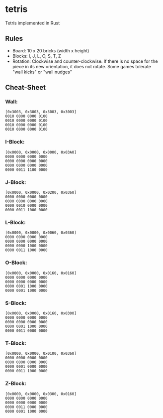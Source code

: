 # tetris
Tetris implemented in Rust

## Rules
* Board: 10 x 20 bricks (width x height)
* Blocks: I, J, L, O, S, T, Z
* Rotation: Clockwise and counter-clockwise. If there is no space for the piece
  in its new orientation, it does not rotate. Some games tolerate "wall kicks"
  or "wall nudges"

## Cheat-Sheet

### Wall:
```
[0x3003, 0x3003, 0x3003, 0x3003]
0010 0000 0000 0100
0010 0000 0000 0100
0010 0000 0000 0100
0010 0000 0000 0100
```

### I-Block:
```
[0x0000, 0x0000, 0x0000, 0x03A0]
0000 0000 0000 0000
0000 0000 0000 0000
0000 0000 0000 0000
0000 0011 1100 0000
```

### J-Block:
```
[0x0000, 0x0000, 0x0200, 0x0360]
0000 0000 0000 0000
0000 0000 0000 0000
0000 0010 0000 0000
0000 0011 1000 0000
```

### L-Block:
```
[0x0000, 0x0000, 0x0060, 0x0360]
0000 0000 0000 0000
0000 0000 0000 0000
0000 0000 1000 0000
0000 0011 1000 0000
```

### O-Block:
```
[0x0000, 0x0000, 0x0160, 0x0160]
0000 0000 0000 0000
0000 0000 0000 0000
0000 0001 1000 0000
0000 0001 1000 0000
```

### S-Block:
```
[0x0000, 0x0000, 0x0160, 0x0300]
0000 0000 0000 0000
0000 0000 0000 0000
0000 0001 1000 0000
0000 0011 0000 0000
```

### T-Block:
```
[0x0000, 0x0000, 0x0100, 0x0360]
0000 0000 0000 0000
0000 0000 0000 0000
0000 0001 0000 0000
0000 0011 1000 0000
```

### Z-Block:
```
[0x0000, 0x0000, 0x0300, 0x0160]
0000 0000 0000 0000
0000 0000 0000 0000
0000 0011 0000 0000
0000 0001 1000 0000
```
